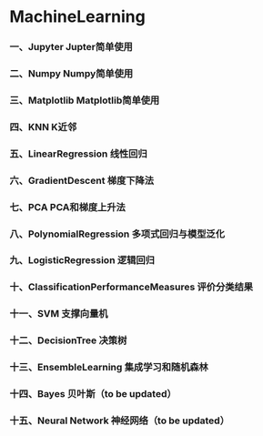 # MachineLearning

### 一、Jupyter Jupter简单使用
### 二、Numpy Numpy简单使用
### 三、Matplotlib Matplotlib简单使用
### 四、KNN K近邻
### 五、LinearRegression 线性回归
### 六、GradientDescent 梯度下降法
### 七、PCA PCA和梯度上升法
### 八、PolynomialRegression 多项式回归与模型泛化
### 九、LogisticRegression 逻辑回归
### 十、ClassificationPerformanceMeasures 评价分类结果
### 十一、SVM 支撑向量机
### 十二、DecisionTree 决策树
### 十三、EnsembleLearning 集成学习和随机森林
### 十四、Bayes 贝叶斯（to be updated）
### 十五、Neural Network 神经网络（to be updated）
